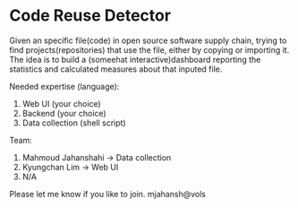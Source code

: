 # Code Reuse Detector

Given an specific file(code) in open source software supply chain, trying to find projects(repositories) that use the file, either by copying or importing it.
The idea is to build a (someehat interactive)dashboard reporting the statistics and calculated measures about that inputed file.

Needed expertise (language):  
1. Web UI (your choice)
2. Backend (your choice)
3. Data collection (shell script)

Team:  
1. Mahmoud Jahanshahi -> Data collection
2. Kyungchan Lim -> Web UI
3. N/A

Please let me know if you like to join. mjahansh@vols
